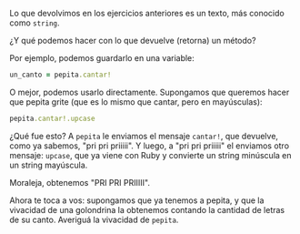 Lo que devolvimos en los ejercicios anteriores es un texto, más conocido como `string`.

¿Y qué podemos hacer con lo que devuelve (retorna) un método?

Por ejemplo, podemos guardarlo en una variable:

```ruby
un_canto = pepita.cantar!
```

O mejor, podemos usarlo directamente. Supongamos que queremos hacer que pepita grite (que es lo mismo que cantar, pero en mayúsculas):

```ruby
pepita.cantar!.upcase
```

¿Qué fue esto? A `pepita` le enviamos el mensaje `cantar!`, que devuelve, como ya sabemos, "pri pri priiiii". Y luego, a "pri pri priiiii" el enviamos otro mensaje: `upcase`, que ya viene con Ruby y convierte un string minúscula en un string mayúscula.

Moraleja, obtenemos "PRI PRI PRIIIII".

Ahora te toca a vos: supongamos que ya tenemos a pepita, y que la vivacidad de una golondrina la obtenemos contando la cantidad de letras de su canto. Averiguá la vivacidad de `pepita`.
